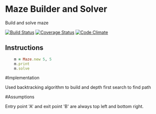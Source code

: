 # Maze Builder and Solver

Build and solve maze

[![Build Status](https://travis-ci.org/fokcep/maze.svg)](https://travis-ci.org/fokcep/maze) [![Coverage Status](https://img.shields.io/coveralls/fokcep/maze.svg)](https://coveralls.io/r/fokcep/maze?branch=master) [![Code Climate](https://codeclimate.com/repos/56196250e30ba03c71006026/badges/89f3b3d774dc1b286e68/gpa.svg)](https://codeclimate.com/repos/56196250e30ba03c71006026/feed)

## Instructions 

```ruby
	m = Maze.new 5, 5
	m.print
	m.solve
```
#Implementation

Used backtracking algorithm to build and depth first search to find path

#Assumptions 

Entry point 'A' and exit point 'B' are always top left and bottom right.
